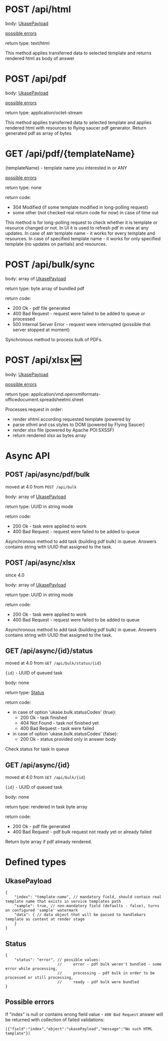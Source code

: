 # POST /api/html

body: [UkasePayload](#ukasepayload)

[possible errors](#possible-errors)

return type: text/html

This method applies transferred data to selected template and returns rendered html as body of answer

# POST /api/pdf

body: [UkasePayload](#ukasepayload)

[possible errors](#possible-errors)

return type: application/octet-stream

This method applies transferred data to selected template and applies rendered html with resources to flying saucer pdf
generator. Return generated pdf as array of bytes

# GET /api/pdf/{templateName}

{templateName} - template name you interested in or ANY

[possible errors](#possible-errors)

return type: none

return code:

- 304 Modified (if some template modified in long-polling request)
- some other (not checked real return code for now) in case of time out

This method is for long-polling request to check whether it is template or resource changed or not. In UI it is used to
refresh pdf in view at any updates. In case of `ANY` template name - it works for every template and resources. In case
of specified template name - it works for only specified template (no updates on partials) and resources.

# POST /api/bulk/sync

body: array of [UkasePayload](#ukasepayload)

return type: byte array of bundled pdf

return code:

- 200 Ok - pdf file generated
- 400 Bad Request - request were failed to be added to queue or processed
- 500 Internal Server Error - request were interrupted (possible that server stopped at moment)

Synchronous method to process bulk of PDFs.

# POST /api/xlsx :new:

body: [UkasePayload](#ukasepayload)

[possible errors](#possible-errors)

return type: application/vnd.openxmlformats-officedocument.spreadsheetml.sheet

Processes request in order:

* render xhtml according requested template (powered by
* parse xthml and css styles to DOM (powered by Flying Saucer)
* render xlsx file (powered by Apache POI:SXSSF)
* return rendered xlsx as bytes array

# Async API

## POST /api/async/pdf/bulk

moved at 4.0 from `POST /api/bulk`

body: array of [UkasePayload](#ukasepayload)

return type: UUID in string mode

return code:

- 200 Ok - task were applied to work
- 400 Bad Request - request were failed to be added to queue

Asynchronous method to add task (building pdf bulk) in queue. Answers contains string with UUID that assigned to the
task.

## POST /api/async/xlsx

since 4.0

body: array of [UkasePayload](#ukasepayload)

return type: UUID in string mode

return code:

- 200 Ok - task were applied to work
- 400 Bad Request - request were failed to be added to queue

Asynchronous method to add task (building pdf bulk) in queue. Answers contains string with UUID that assigned to the
task.

## GET /api/async/{id}/status

moved at 4.0 from `GET /api/bulk/status/{id}`

`{id}` - UUID of queued task

body: none

return type: [Status](#status)

return code:

* in case of option 'ukase.bulk.statusCodes' {true}:
    - 200 Ok - task finished
    - 404 Not Found - task not finished yet
    - 400 Bad Request - task were failed
* in case of option 'ukase.bulk.statusCodes' {false}:
    - 200 Ok - status provided only in answer body

Check status for task in queue

## GET /api/async/{id}

moved at 4.0 from `GET /api/bulk/{id}`

`{id}` - UUID of queued task

body: none

return type: rendered in task byte array

return code:

- 200 Ok - pdf file generated
- 400 Bad Request - pdf bulk request not ready yet or already failed

Return byte array if pdf already rendered.

# Defined types

## UkasePayload

```
{
    "index": "template-name", // mandatory field, should contain real template name that exists in service templates path
    "sample": true, // non-mandatory field (defaults - false), turns on configured 'sample' watermark
    "data": { // data object that will be passed to handlebars template as context at render stage
    }
}
```

## Status

```
{
    "status": "error", // possible values:
                       //     error - pdf bulk weren't bundled - some error while processing,
                       //     processing - pdf bulk in order to be processed or still processing,
                       //     ready - pdf bulk were bundled
}
```

## Possible errors

If "index" is null or contains wrong field value - `400 Bad Request` answer will be returned with collection of failed
validations:

```
[{"field":"index","object":"ukasePayload","message":"No such HTML template"}]
```
